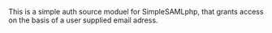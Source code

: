 This is a simple auth source moduel for SimpleSAMLphp, that grants access on the basis of a user supplied email adress.